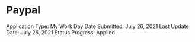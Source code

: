 # Paypal

Application Type: My Work Day
Date Submitted: July 26, 2021
Last Update Date: July 26, 2021
Status Progress: Applied